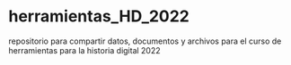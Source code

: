 # herramientas_HD_2022
repositorio para compartir datos, documentos y archivos para el curso de herramientas para la historia digital 2022
